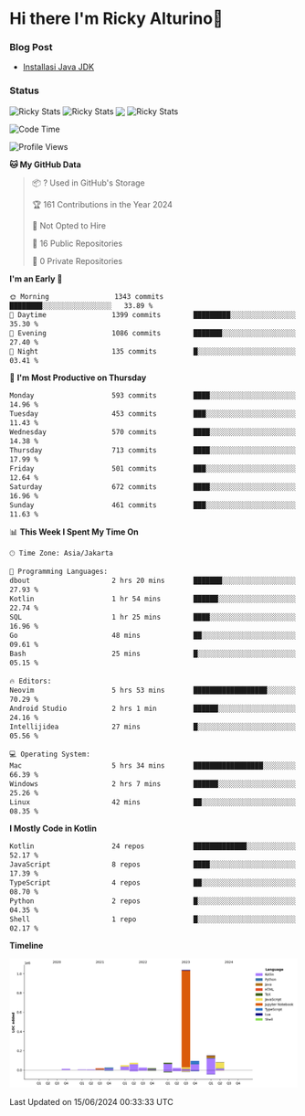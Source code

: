 # Hi there I'm Ricky Alturino👋

### Blog Post

<!-- BLOG-POST-LIST:START -->

- [Installasi Java JDK](https://onirutla.medium.com/installasi-java-jdk-ec701beeb5cb?source=rss-d9d81c918cc9------2)
<!-- BLOG-POST-LIST:END -->

### Status

<img align="center" alt="Ricky Stats" src="https://github-readme-stats.vercel.app/api?username=Alturino&theme=dark&show_icons=true&hide_border=false" />
<img align="center" alt="Ricky Stats" src="https://github-readme-stats.vercel.app/api/top-langs/?username=Alturino&theme=dark&show_icons=true&layout=compact"/>
<img align="center" width="640px" src="https://github-readme-stats.vercel.app/api/wakatime?username=Alturino&layout=compact&hide_border=true&theme=dark">
<img align="center" alt="Ricky Stats" src="https://leetcard.jacoblin.cool/onirutla?border=0&radius=20&ext=activity"/>

<!--START_SECTION:waka-->
![Code Time](http://img.shields.io/badge/Code%20Time-350%20hrs%2044%20mins-blue)

![Profile Views](http://img.shields.io/badge/Profile%20Views-0-blue)

**🐱 My GitHub Data** 

> 📦 ? Used in GitHub's Storage 
 > 
> 🏆 161 Contributions in the Year 2024
 > 
> 🚫 Not Opted to Hire
 > 
> 📜 16 Public Repositories 
 > 
> 🔑 0 Private Repositories 
 > 
**I'm an Early 🐤** 

```text
🌞 Morning                1343 commits        ████████░░░░░░░░░░░░░░░░░   33.89 % 
🌆 Daytime                1399 commits        █████████░░░░░░░░░░░░░░░░   35.30 % 
🌃 Evening                1086 commits        ███████░░░░░░░░░░░░░░░░░░   27.40 % 
🌙 Night                  135 commits         █░░░░░░░░░░░░░░░░░░░░░░░░   03.41 % 
```
📅 **I'm Most Productive on Thursday** 

```text
Monday                   593 commits         ████░░░░░░░░░░░░░░░░░░░░░   14.96 % 
Tuesday                  453 commits         ███░░░░░░░░░░░░░░░░░░░░░░   11.43 % 
Wednesday                570 commits         ████░░░░░░░░░░░░░░░░░░░░░   14.38 % 
Thursday                 713 commits         ████░░░░░░░░░░░░░░░░░░░░░   17.99 % 
Friday                   501 commits         ███░░░░░░░░░░░░░░░░░░░░░░   12.64 % 
Saturday                 672 commits         ████░░░░░░░░░░░░░░░░░░░░░   16.96 % 
Sunday                   461 commits         ███░░░░░░░░░░░░░░░░░░░░░░   11.63 % 
```


📊 **This Week I Spent My Time On** 

```text
🕑︎ Time Zone: Asia/Jakarta

💬 Programming Languages: 
dbout                    2 hrs 20 mins       ███████░░░░░░░░░░░░░░░░░░   27.93 % 
Kotlin                   1 hr 54 mins        ██████░░░░░░░░░░░░░░░░░░░   22.74 % 
SQL                      1 hr 25 mins        ████░░░░░░░░░░░░░░░░░░░░░   16.96 % 
Go                       48 mins             ██░░░░░░░░░░░░░░░░░░░░░░░   09.61 % 
Bash                     25 mins             █░░░░░░░░░░░░░░░░░░░░░░░░   05.15 % 

🔥 Editors: 
Neovim                   5 hrs 53 mins       ██████████████████░░░░░░░   70.29 % 
Android Studio           2 hrs 1 min         ██████░░░░░░░░░░░░░░░░░░░   24.16 % 
Intellijidea             27 mins             █░░░░░░░░░░░░░░░░░░░░░░░░   05.56 % 

💻 Operating System: 
Mac                      5 hrs 34 mins       █████████████████░░░░░░░░   66.39 % 
Windows                  2 hrs 7 mins        ██████░░░░░░░░░░░░░░░░░░░   25.26 % 
Linux                    42 mins             ██░░░░░░░░░░░░░░░░░░░░░░░   08.35 % 
```

**I Mostly Code in Kotlin** 

```text
Kotlin                   24 repos            █████████████░░░░░░░░░░░░   52.17 % 
JavaScript               8 repos             ████░░░░░░░░░░░░░░░░░░░░░   17.39 % 
TypeScript               4 repos             ██░░░░░░░░░░░░░░░░░░░░░░░   08.70 % 
Python                   2 repos             █░░░░░░░░░░░░░░░░░░░░░░░░   04.35 % 
Shell                    1 repo              █░░░░░░░░░░░░░░░░░░░░░░░░   02.17 % 
```



**Timeline**

![Lines of Code chart](https://raw.githubusercontent.com/Alturino/Alturino/main/assets/bar_graph.png)


 Last Updated on 15/06/2024 00:33:33 UTC
<!--END_SECTION:waka-->
